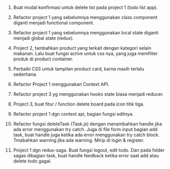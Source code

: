 1. Buat modal konfirmasi untuk delete list pada project 1 (todo list app).
2. Refactor project 1 yang sebelumnya menggunakan class component diganti menjadi functional component.
3. Refactor project 1 yang sebelumnya menggunakan local state diganti menjadi global state (redux).

4. Project 2, tambahkan product yang terkait dengan kategori selain makanan. Lalu buat fungsi active untuk css nya, yang juga memfilter produk di product container.
5. Perbaiki CSS untuk tampilan product card, karna masih terlalu sederhana.

6. Refactor Project 1 menggunakan Context API.

7. Refactor project 3 yg menggunakan hooks state biasa menjadi reducer.
8. Project 3, buat fitur / function delete board pada icon titik tiga.

9. Refactor project 1 dgn context api, bagian fungsi editnya.
10. Refactor fungsi deleteTask (Task.js) dengan menambahkan handle jika ada error menggunakan try catch. Juga di file form input bagian add task, buat handle juga ketika ada error menggunakan try catch block. Tmabahkan warning jika ada warning. Mirip di login & register.

11. Project 1 dgn redux-saga. Buat fungsi logout, edit todo. Dan pada folder sagas dibagian task, buat handle feedback ketika error saat add atau delete todo gagal.